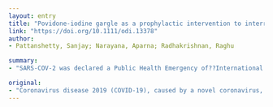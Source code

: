 ```yaml
---
layout: entry
title: "Povidone-iodine gargle as a prophylactic intervention to interrupt the transmission of SARS-CoV-2"
link: "https://doi.org/10.1111/odi.13378"
author:
- Pattanshetty, Sanjay; Narayana, Aparna; Radhakrishnan, Raghu

summary:
- "SARS-COV-2 was declared a Public Health Emergency of??International Concern (PHEIC) by the World Health Organization (WHO) in January 2020. Human-to-Human transmission occurs through close contact with an infected person or surfaces that are contaminated with droplets or secretions. Coronavirus disease 2019 is caused by a novel coronavirus. The disease is a new coronivirus, caused by SARS - COV-2. Virus is also a coron. COVID-19 was declared public health emergency of?? International Concern by the WHO in January. World Health Organisation."

original:
- "Coronavirus disease 2019 (COVID-19), caused by a novel coronavirus, SARS-COV-2 was declared a Public Health Emergency of??International Concern (PHEIC) by the World Health Organization (WHO) in January 2020. Human-to-Human transmission occurs through close contact with an infected person or surfaces that are contaminated with droplets or secretions."
---
```


